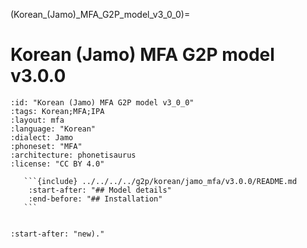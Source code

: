 (Korean_(Jamo)_MFA_G2P_model_v3_0_0)=
# Korean (Jamo) MFA G2P model v3.0.0

``````{g2p} Korean (Jamo) MFA G2P model v3.0.0
:id: "Korean (Jamo) MFA G2P model v3_0_0"
:tags: Korean;MFA;IPA
:layout: mfa
:language: "Korean"
:dialect: Jamo
:phoneset: "MFA"
:architecture: phonetisaurus
:license: "CC BY 4.0"

   ```{include} ../../../../g2p/korean/jamo_mfa/v3.0.0/README.md
    :start-after: "## Model details"
    :end-before: "## Installation"
   ```


``````

```{include} ../../../../g2p/korean/jamo_mfa/v3.0.0/README.md
:start-after: "new)."
```
